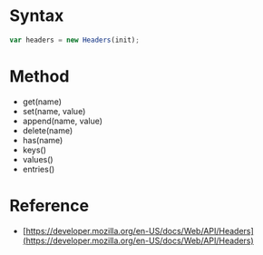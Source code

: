 # Syntax

```js
var headers = new Headers(init);
```

# Method

-   get(name)
-   set(name, value)
-   append(name, value)
-   delete(name)
-   has(name)
-   keys()
-   values()
-   entries()

# Reference

-   [https://developer.mozilla.org/en-US/docs/Web/API/Headers](https://developer.mozilla.org/en-US/docs/Web/API/Headers)

